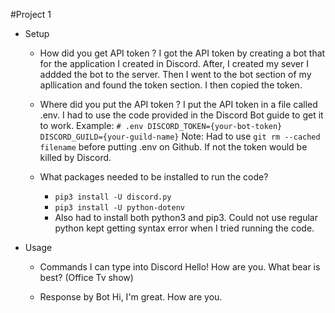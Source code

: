 #Project 1

- Setup 
  - How did you get API token ?
     I got the API token by creating a bot that for the application I created in Discord. After, I created my sever I addded the bot to the server. Then I went to the bot section   of my apllication and found the token section. I then copied the token. 
    
  - Where did you put the API token ?
    I put the API token in a file called .env. I had to use the code provided in the Discord Bot guide to get it to work.
    Example: 
   `# .env
    DISCORD_TOKEN={your-bot-token}
    DISCORD_GUILD={your-guild-name}`
    Note: Had to use `git rm --cached filename` before putting .env on Github. If not the token would be killed by Discord.
    
  - What packages needed to be installed to run the code?
    -  `pip3 install -U discord.py`
    -  `pip3 install -U python-dotenv`
    -  Also had to install both python3 and pip3. Could not use regular python kept getting syntax error when I tried running the code.

- Usage 
  - Commands I can type into Discord 
  Hello! How are you.
  What bear is best? (Office Tv show)
  
  - Response by Bot 
 Hi, I'm great. How are you.

